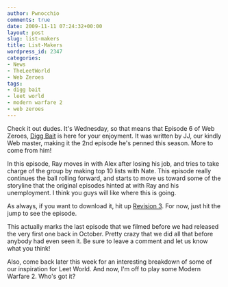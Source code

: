 ```yaml
---
author: Pwnocchio
comments: true
date: 2009-11-11 07:24:32+00:00
layout: post
slug: list-makers
title: List-Makers
wordpress_id: 2347
categories:
- News
- TheLeetWorld
- Web Zeroes
tags:
- digg bait
- leet world
- modern warfare 2
- web zeroes
---
```


Check it out dudes. It's Wednesday, so that means that Episode 6 of Web Zeroes, [Digg Bait](http://smoothfewfilms.com/2009/11/11/digg-bait/) is here for your enjoyment. It was written by JJ, our kindly Web master, making it the 2nd episode he's penned this season. More to come from him!

In this episode, Ray moves in with Alex after losing his job, and tries to take charge of the group by making top 10 lists with Nate. This episode really continues the ball rolling forward, and starts to move us toward some of the storyline that the original episodes hinted at with Ray and his unemployment. I think you guys will like where this is going.

As always, if you want to download it, hit up [Revision 3](http://revision3.com/webzeroes/diggbait). For now, just hit the jump to see the episode.
<!-- more -->



This actually marks the last episode that we filmed before we had released the very first one back in October. Pretty crazy that we did all that before anybody had even seen it. Be sure to leave a comment and let us know what you think!

Also, come back later this week for an interesting breakdown of some of our inspiration for Leet World. And now, I'm off to play some Modern Warfare 2. Who's got it?
